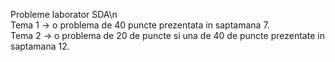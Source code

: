 Probleme laborator SDA\n<br/>
Tema 1 -> o problema de 40 puncte prezentata in saptamana 7.<br/>
Tema 2 -> o problema de 20 de puncte si una de 40 de puncte prezentate in saptamana 12.<br/>
